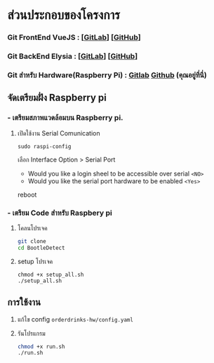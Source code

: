 # ส่วนประกอบของโครงการ

### Git FrontEnd VueJS : [[GitLab](https://gitlab.eng.rmuti.ac.th/nattapad.sa/orderdrinks-vuejs)] [[GitHub](https://github.com/carrot1358/orderdrinks-vuejs)]

### Git BackEnd Elysia : [[GitLab](https://gitlab.eng.rmuti.ac.th/nattapad.sa/orderdrinks-elysia)] [[GitHub](https://github.com/carrot1358/orderdrinks-elysia)] 

### Git สำหรับ Hardware(Raspberry Pi) : [Gitlab](https://gitlab.eng.rmuti.ac.th/nattapad.sa/orderdrinks-hw.git) [Github](https://github.com/carrot1358/orderdrinks-hw) (คุณอยู่ที่นี่)

## จัดเตรียมฝั่ง Raspberry pi
### - เตรียมสภาพแวดล้อมบน Raspberry pi.
1. เปิดใช้งาน Serial Comunication
    ```
    sudo raspi-config
    ```
    เลือก Interface Option > Serial Port
    - Would you like a login sheel to be accessible over serial  `<NO>`
    - Would you like the serial port hardware to be enabled `<Yes>`
    
    reboot


### - เตรียม Code สำหรับ Raspbery pi

1. โคลนโปรเจค
    ```bash
   git clone
   cd BootleDetect 
   ```
2. setup โปรเจค
    ```
    chmod +x setup_all.sh
    ./setup_all.sh
    ```

## การใช้งาน
1. แก้ไข config `orderdrinks-hw/config.yaml`

2. รันโปรแกรม
   ```bash
   chmod +x run.sh
   ./run.sh
   ```
